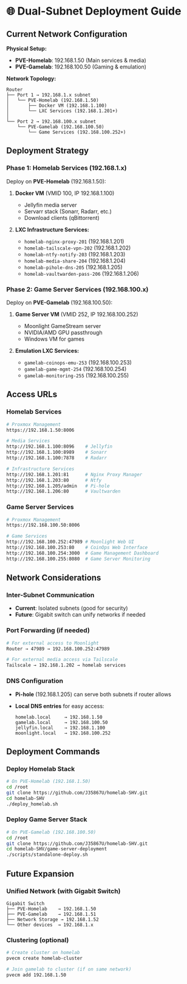 # 🌐 Dual-Subnet Deployment Guide
## Current Network Configuration
**Physical Setup:**
- **PVE-Homelab**: 192.168.1.50 (Main services & media)
- **PVE-Gamelab**: 192.168.100.50 (Gaming & emulation)

**Network Topology:**

```
Router
├── Port 1 → 192.168.1.x subnet
│   └── PVE-Homelab (192.168.1.50)
│       ├── Docker VM (192.168.1.100)
│       └── LXC Services (192.168.1.201+)
│
└── Port 2 → 192.168.100.x subnet
    └── PVE-Gamelab (192.168.100.50)
        └── Game Services (192.168.100.252+)

```
## Deployment Strategy
### Phase 1: Homelab Services (192.168.1.x)

Deploy on **PVE-Homelab** (192.168.1.50):

1. **Docker VM** (VMID 100, IP 192.168.1.100)
   - Jellyfin media server
   - Servarr stack (Sonarr, Radarr, etc.)
   - Download clients (qBittorrent)

2. **LXC Infrastructure Services:**
   - `homelab-nginx-proxy-201` (192.168.1.201)
   - `homelab-tailscale-vpn-202` (192.168.1.202) 
   - `homelab-ntfy-notify-203` (192.168.1.203)
   - `homelab-media-share-204` (192.168.1.204)
   - `homelab-pihole-dns-205` (192.168.1.205)
   - `homelab-vaultwarden-pass-206` (192.168.1.206)

### Phase 2: Game Server Services (192.168.100.x)

Deploy on **PVE-Gamelab** (192.168.100.50):

1. **Game Server VM** (VMID 252, IP 192.168.100.252)
   - Moonlight GameStream server
   - NVIDIA/AMD GPU passthrough
   - Windows VM for games

2. **Emulation LXC Services:**
   - `gamelab-coinops-emu-253` (192.168.100.253)
   - `gamelab-game-mgmt-254` (192.168.100.254)
   - `gamelab-monitoring-255` (192.168.100.255)

## Access URLs
### Homelab Services

```bash
# Proxmox Management
https://192.168.1.50:8006

# Media Services  
http://192.168.1.100:8096    # Jellyfin
http://192.168.1.100:8989    # Sonarr
http://192.168.1.100:7878    # Radarr

# Infrastructure Services
http://192.168.1.201:81      # Nginx Proxy Manager
http://192.168.1.203:80      # Ntfy
http://192.168.1.205/admin   # Pi-hole
http://192.168.1.206:80      # Vaultwarden

```
### Game Server Services

```bash
# Proxmox Management
https://192.168.100.50:8006

# Game Services
http://192.168.100.252:47989 # Moonlight Web UI
http://192.168.100.253:80    # CoinOps Web Interface
http://192.168.100.254:3000  # Game Management Dashboard
http://192.168.100.255:8080  # Game Server Monitoring

```
## Network Considerations
### Inter-Subnet Communication

- **Current**: Isolated subnets (good for security)
- **Future**: Gigabit switch can unify networks if needed

### Port Forwarding (if needed)

```bash
# For external access to Moonlight
Router → 47989 → 192.168.100.252:47989

# For external media access via Tailscale
Tailscale → 192.168.1.202 → homelab services

```
### DNS Configuration

- **Pi-hole** (192.168.1.205) can serve both subnets if router allows
- **Local DNS entries** for easy access:

  ```
  homelab.local     → 192.168.1.50
  gamelab.local     → 192.168.100.50
  jellyfin.local    → 192.168.1.100
  moonlight.local   → 192.168.100.252
  ```

## Deployment Commands
### Deploy Homelab Stack

```bash
# On PVE-Homelab (192.168.1.50)
cd /root
git clone https://github.com/J35867U/homelab-SHV.git
cd homelab-SHV
./deploy_homelab.sh

```
### Deploy Game Server Stack  

```bash
# On PVE-Gamelab (192.168.100.50)
cd /root
git clone https://github.com/J35867U/homelab-SHV.git
cd homelab-SHV/game-server-deployment
./scripts/standalone-deploy.sh

```
## Future Expansion
### Unified Network (with Gigabit Switch)

```
Gigabit Switch
├── PVE-Homelab    → 192.168.1.50
├── PVE-Gamelab    → 192.168.1.51  
├── Network Storage → 192.168.1.52
└── Other devices  → 192.168.1.x

```
### Clustering (optional)

```bash
# Create cluster on homelab
pvecm create homelab-cluster

# Join gamelab to cluster (if on same network)
pvecm add 192.168.1.50

```
